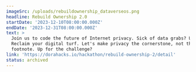 ```yaml
---
imageSrc: /uploads/rebuildownership_dataverseos.png
headline: Rebuild Ownership 2.0
startDate: '2023-12-10T08:00:00.000Z'
endDate: '2023-12-31T08:00:00.000Z'
text: >
  Join us to code the future of Internet privacy. Sick of data grabs? Us too.
  Reclaim your digital turf. Let's make privacy the cornerstone, not the
  footnote. Up for the challenge?
link: 'https://dorahacks.io/hackathon/rebuild-ownership-2/detail'
status: archived
---
```



